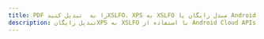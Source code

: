 ---title: PDF را به  تبدیل کنیدXSLFO، XPS به XSLFO مبدل رایگان یا Android SDKdescription: تبدیل رایگانXPS به XSLFO با استفاده از Android Cloud APIs & SDK همچنین اسناد PDF را در Cloud ایجاد، ویرایش و رندر کنید.---